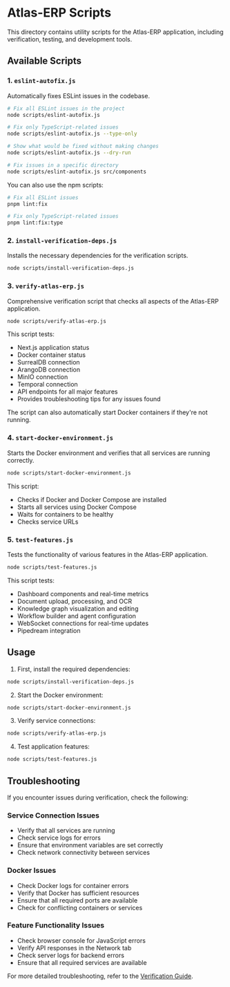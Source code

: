 # Atlas-ERP Scripts

This directory contains utility scripts for the Atlas-ERP application, including verification, testing, and development tools.

## Available Scripts

### 1. `eslint-autofix.js`

Automatically fixes ESLint issues in the codebase.

```bash
# Fix all ESLint issues in the project
node scripts/eslint-autofix.js

# Fix only TypeScript-related issues
node scripts/eslint-autofix.js --type-only

# Show what would be fixed without making changes
node scripts/eslint-autofix.js --dry-run

# Fix issues in a specific directory
node scripts/eslint-autofix.js src/components
```

You can also use the npm scripts:

```bash
# Fix all ESLint issues
pnpm lint:fix

# Fix only TypeScript-related issues
pnpm lint:fix:type
```

### 2. `install-verification-deps.js`

Installs the necessary dependencies for the verification scripts.

```bash
node scripts/install-verification-deps.js
```

### 3. `verify-atlas-erp.js`

Comprehensive verification script that checks all aspects of the Atlas-ERP application.

```bash
node scripts/verify-atlas-erp.js
```

This script tests:
- Next.js application status
- Docker container status
- SurrealDB connection
- ArangoDB connection
- MinIO connection
- Temporal connection
- API endpoints for all major features
- Provides troubleshooting tips for any issues found

The script can also automatically start Docker containers if they're not running.

### 4. `start-docker-environment.js`

Starts the Docker environment and verifies that all services are running correctly.

```bash
node scripts/start-docker-environment.js
```

This script:
- Checks if Docker and Docker Compose are installed
- Starts all services using Docker Compose
- Waits for containers to be healthy
- Checks service URLs

### 5. `test-features.js`

Tests the functionality of various features in the Atlas-ERP application.

```bash
node scripts/test-features.js
```

This script tests:
- Dashboard components and real-time metrics
- Document upload, processing, and OCR
- Knowledge graph visualization and editing
- Workflow builder and agent configuration
- WebSocket connections for real-time updates
- Pipedream integration

## Usage

1. First, install the required dependencies:

```bash
node scripts/install-verification-deps.js
```

2. Start the Docker environment:

```bash
node scripts/start-docker-environment.js
```

3. Verify service connections:

```bash
node scripts/verify-atlas-erp.js
```

4. Test application features:

```bash
node scripts/test-features.js
```

## Troubleshooting

If you encounter issues during verification, check the following:

### Service Connection Issues

- Verify that all services are running
- Check service logs for errors
- Ensure that environment variables are set correctly
- Check network connectivity between services

### Docker Issues

- Check Docker logs for container errors
- Verify that Docker has sufficient resources
- Ensure that all required ports are available
- Check for conflicting containers or services

### Feature Functionality Issues

- Check browser console for JavaScript errors
- Verify API responses in the Network tab
- Check server logs for backend errors
- Ensure that all required services are available

For more detailed troubleshooting, refer to the [Verification Guide](../docs/verification-guide.md).
